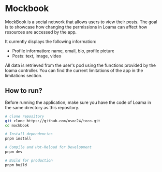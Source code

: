 # Mockbook

MockBook is a social network that allows users to view their posts.
The goal is to showcase how changing the permissions in Loama can affect how resources are accessed by the app.

It currently displays the following information:

- Profile information: name, email, bio, profile picture
- Posts: text, image, video

All data is retrieved from the user's pod using the functions provided by the loama controller.
You can find the current limitations of the app in the limitations section.

## How to run?

Before running the application, make sure you have the code of Loama in the same directory as this repository.

```sh
# clone repository
git clone https://github.com/osoc24/toco.git
cd mockbook

# Install dependencies
pnpm install

# Compile and Hot-Reload for Development
pnpm dev

# Build for production
pnpm build

```
